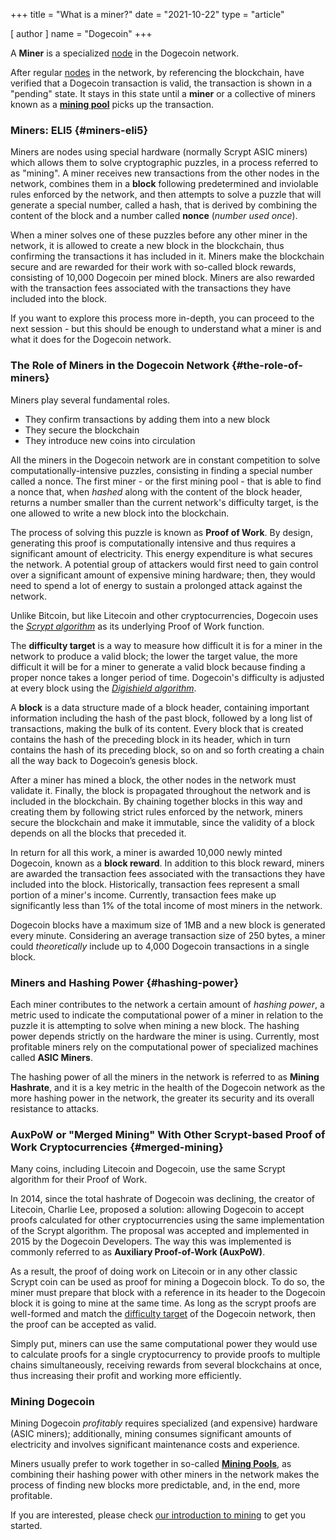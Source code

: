 +++
title = "What is a miner?"
date = "2021-10-22"
type = "article"

[ author ]
  name = "Dogecoin"
+++

A **Miner** is a specialized [node](/dogepedia/articles/what-is-a-node/) in the Dogecoin network.

After regular [nodes](/dogepedia/articles/what-is-a-node#full-nodes) in the network, by referencing the blockchain, have verified that a Dogecoin transaction is valid, the transaction is shown in a "pending" state. It stays in this state until a **miner** or a collective of miners known as a [**mining pool**](/dogepedia/articles/what-is-a-mining-pool) picks up the transaction.

### Miners: ELI5 {#miners-eli5}

Miners are nodes using special hardware (normally Scrypt ASIC miners) which allows them to solve cryptographic puzzles, in a process referred to as "mining". A miner receives new transactions from the other nodes in the network, combines them in a **block** following predetermined and inviolable rules enforced by the network, and then attempts to solve a puzzle that will generate a special number, called a hash, that is derived by combining the content of the block and a number called **nonce** (*number used once*). 

When a miner solves one of these puzzles before any other miner in the network, it is allowed to create a new block in the blockchain, thus confirming the transactions it has included in it. Miners make the blockchain secure and are rewarded for their work with so-called block rewards, consisting of 10,000 Dogecoin per mined block. Miners are also rewarded with the transaction fees associated with the transactions they have included into the block.

If you want to explore this process more in-depth, you can proceed to the next session - but this should be enough to understand what a miner is and what it does for the Dogecoin network.

### The Role of Miners in the Dogecoin Network {#the-role-of-miners}

Miners play several fundamental roles.

- They confirm transactions by adding them into a new block
- They secure the blockchain
- They introduce new coins into circulation

All the miners in the Dogecoin network are in constant competition to solve computationally-intensive puzzles, consisting in finding a special number called a nonce. The first miner - or the first mining pool - that is able to find a nonce that, when *hashed* along with the content of the block header, returns a number smaller than the current network's difficulty target, is the one allowed to write a new block into the blockchain. 

The process of solving this puzzle is known as **Proof of Work**. By design, generating this proof is computationally intensive and thus requires a significant amount of electricity. This energy expenditure is what secures the network. A potential group of attackers would first need to gain control over a significant amount of expensive mining hardware; then, they would need to spend a lot of energy to sustain a prolonged attack against the network.

Unlike Bitcoin, but like Litecoin and other cryptocurrencies, Dogecoin uses the [*Scrypt algorithm*](https://en.wikipedia.org/wiki/Scrypt) as its underlying Proof of Work function.

The **difficulty target** is a way to measure how difficult it is for a miner in the network to produce a valid block; the lower the target value, the more difficult it will be for a miner to generate a valid block because finding a proper nonce takes a longer period of time. Dogecoin's difficulty is adjusted at every block using the [*Digishield algorithm*](https://dgbwiki.com/index.php?title=DigiShield).

A **block** is a data structure made of a block header, containing important information including the hash of the past block, followed by a long list of transactions, making the bulk of its content. Every block that is created contains the hash of the preceding block in its header, which in turn contains the hash of its preceding block, so on and so forth creating a chain all the way back to Dogecoin’s genesis block. 

After a miner has mined a block, the other nodes in the network must validate it. Finally, the block is propagated throughout the network and is included in the blockchain. By chaining together blocks in this way and creating them by following strict rules enforced by the network, miners secure the blockchain and make it immutable, since the validity of a block depends on all the blocks that preceded it.

In return for all this work, a miner is awarded 10,000 newly minted Dogecoin, known as a **block reward**. In addition to this block reward, miners are awarded the transaction fees associated with the transactions they have included into the block. Historically, transaction fees represent a small portion of a miner's income. Currently, transaction fees make up significantly less than 1% of the total income of most miners in the network.

Dogecoin blocks have a maximum size of 1MB and a new block is generated every minute. Considering an average transaction size of 250 bytes, a miner could *theoretically* include up to 4,000 Dogecoin transactions in a single block.

### Miners and Hashing Power {#hashing-power}

Each miner contributes to the network a certain amount of *hashing power*, a metric used to indicate the computational power of a miner in relation to the puzzle it is attempting to solve when mining a new block. The hashing power depends strictly on the hardware the miner is using. Currently, most profitable miners rely on the computational power of specialized machines called **ASIC Miners**.

The hashing power of all the miners in the network is referred to as **Mining Hashrate**, and it is a key metric in the health of the Dogecoin network as the more hashing power in the network, the greater its security and its overall resistance to attacks.

### AuxPoW or "Merged Mining" With Other Scrypt-based Proof of Work Cryptocurrencies {#merged-mining}

Many coins, including Litecoin and Dogecoin, use the same Scrypt algorithm for their Proof of Work. 

In 2014, since the total hashrate of Dogecoin was declining, the creator of Litecoin, Charlie Lee, proposed a solution: allowing Dogecoin to accept proofs calculated for other cryptocurrencies using the same implementation of the Scrypt algorithm. The proposal was accepted and implemented in 2015 by the Dogecoin Developers. The way this was implemented is commonly referred to as **Auxiliary Proof-of-Work (AuxPoW)**.

As a result, the proof of doing work on Litecoin or in any other classic Scrypt coin can be used as proof for mining a Dogecoin block. To do so, the miner must prepare that block with a reference in its header to the Dogecoin block it is going to mine at the same time. As long as the scrypt proofs are well-formed and match the [difficulty target](/dogepedia/articles/what-is-a-miner/#the-role-of-miners) of the Dogecoin network, then the proof can be accepted as valid.

Simply put, miners can use the same computational power they would use to calculate proofs for a single cryptocurrency to provide proofs to multiple chains simultaneously, receiving rewards from several blockchains at once, thus increasing their profit and working more efficiently.

### Mining Dogecoin 

Mining Dogecoin *profitably* requires specialized (and expensive) hardware (ASIC miners); additionally, mining consumes significant amounts of electricity and involves significant maintenance costs and experience.

Miners usually prefer to work together in so-called [**Mining Pools**](/dogepedia/articles/what-is-a-mining-pool), as combining their hashing power with other miners in the network makes the process of finding new blocks more predictable, and, in the end, more profitable. 

If you are interested, please check [our introduction to mining](/dogepedia/how-tos/mining-dogecoin/) to get you started.
